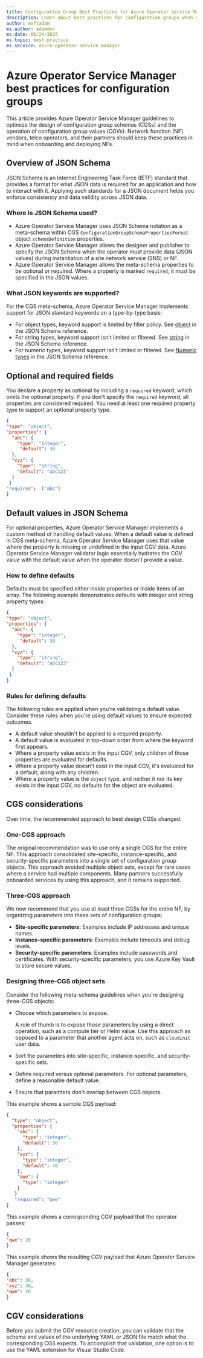 ```yaml
---
title: Configuration Group Best Practices for Azure Operator Service Manager
description: Learn about best practices for configuration groups when you're using Azure Operator Service Manager.
author: msftadam
ms.author: adamdor
ms.date: 06/24/2025
ms.topic: best-practice
ms.service: azure-operator-service-manager
---
```


# Azure Operator Service Manager best practices for configuration groups

This article provides Azure Operator Service Manager guidelines to optimize the design of configuration group schemas (CGSs) and the operation of configuration group values (CGVs). Network function (NF) vendors, telco operators, and their partners should keep these practices in mind when onboarding and deploying NFs.

## Overview of JSON Schema

JSON Schema is an Internet Engineering Task Force (IETF) standard that provides a format for what JSON data is required for an application and how to interact with it. Applying such standards for a JSON document helps you enforce consistency and data validity across JSON data.

### Where is JSON Schema used?

* Azure Operator Service Manager uses JSON Schema notation as a meta-schema within CGS `ConfigurationGroupSchemaPropertiesFormat` object `schemaDefinition` properties.
* Azure Operator Service Manager allows the designer and publisher to specify the JSON Schema when the operator must provide data (JSON values) during instantiation of a site network service (SNS) or NF.
* Azure Operator Service Manager allows the meta-schema properties to be optional or required. Where a property is marked `required`, it must be specified in the JSON values.  

### What JSON keywords are supported?

For the CGS meta-schema, Azure Operator Service Manager implements support for JSON standard keywords on a type-by-type basis:

* For object types, keyword support is limited by filter policy. See  [object](https://json-schema.org/understanding-json-schema/reference/object) in the JSON Schema reference.
* For string types, keyword support isn't limited or filtered. See [string](https://json-schema.org/understanding-json-schema/reference/string) in the JSON Schema reference.
* For numeric types, keyword support isn't limited or filtered. See [Numeric types](https://json-schema.org/understanding-json-schema/reference/numeric) in the JSON Schema reference.

## Optional and required fields

You declare a property as optional by including a `required` keyword, which omits the optional property. If you don't specify the `required` keyword, all properties are considered required. You need at least one required property type to support an optional property type.

```json
{
"type": "object",
"properties": {
  "abc": {
    "type": "integer",
     "default": 30
  },
  "xyz": {
    "type": "string",
    "default": "abc123"
  }
 }
"required":  ["abc"]
} 
```

## Default values in JSON Schema

For optional properties, Azure Operator Service Manager implements a custom method of handling default values. When a default value is defined in CGS meta-schema, Azure Operator Service Manager uses that value where the property is missing or undefined in the input CGV data. Azure Operator Service Manager validator logic essentially hydrates the CGV value with the default value when the operator doesn't provide a value.

### How to define defaults

Defaults must be specified either inside properties or inside items of an array. The following example demonstrates defaults with integer and string property types:

```json
{
"type": "object",
"properties": {
  "abc": {
    "type": "integer",
     "default": 30
  },
  "xyz": {
    "type": "string",
    "default": "abc123"
  }
 }
} 
```

### Rules for defining defaults

The following rules are applied when you're validating a default value. Consider these rules when you're using default values to ensure expected outcomes.

* A default value shouldn't be applied to a required property.
* A default value is evaluated in top-down order from where the keyword first appears.
* Where a property value exists in the input CGV, only children of those properties are evaluated for defaults.
* Where a property value doesn't exist in the input CGV, it's evaluated for a default, along with any children.
* Where a property value is the `object` type, and neither it nor its key exists in the input CGV, no defaults for the object are evaluated.

## CGS considerations

Over time, the recommended approach to best design CGSs changed.

### One-CGS approach

The original recommendation was to use only a single CGS for the entire NF. This approach consolidated site-specific, instance-specific, and security-specific parameters into a single set of configuration group objects. This approach avoided multiple object sets, except for rare cases where a service had multiple components. Many partners successfully onboarded services by using this approach, and it remains supported.

### Three-CGS approach

We now recommend that you use at least three CGSs for the entire NF, by organizing parameters into these sets of configuration groups:

* **Site-specific parameters**: Examples include IP addresses and unique names.
* **Instance-specific parameters**: Examples include timeouts and debug levels.
* **Security-specific parameters**: Examples include passwords and certificates. With security-specific parameters, you use Azure Key Vault to store secure values.

### Designing three-CGS object sets

Consider the following meta-schema guidelines when you're designing three-CGS objects:

* Choose which parameters to expose.
  
  A rule of thumb is to expose those parameters by using a direct operation, such as a compute tier or Helm value. Use this approach as opposed to a parameter that another agent acts on, such as `cloudinit` user data.
* Sort the parameters into site-specific, instance-specific, and security-specific sets.
* Define required versus optional parameters. For optional parameters, define a reasonable default value.
* Ensure that paramters don't overlap between CGS objects.

This example shows a sample CGS payload:

```json
{ 
  "type": "object", 
  "properties": {
    "abc": { 
      "type": "integer", 
      "default": 30
    }, 
    "xyz": { 
      "type": "integer", 
      "default": 40
    },
    "qwe": {
      "type": "integer"
    }
   }
   "required": "qwe"
}
```

This example shows a corresponding CGV payload that the operator passes:

```json
{
"qwe": 20
}
```

This example shows the resulting CGV payload that Azure Operator Service Manager generates:

```json
{
"abc": 30,
"xyz": 40,
"qwe": 20
}
```

## CGV considerations

Before you submit the CGV resource creation, you can validate that the schema and values of the underlying YAML or JSON file match what the corresponding CGS expects. To accomplish that validation, one option is to use the YAML extension for Visual Studio Code.
